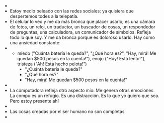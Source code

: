 -
- Estoy medio peleado con las redes sociales; ya quisiera que despertemos todes a la telepatía.
- El celular lo veo y me da más bronca que placer usarlo; es una cámara de fotos, un reloj, un traductor, un buscador de cosas, un respondedor de preguntas, una calculadora, un comunicador de símbolos. Refleja todo lo que soy. Y me da bronca porque es doloroso usarlo. Hay como una ansiedad constante:
- - miedo ("Cuánta batería le queda?", "¿Qué hora es?", "Hay, mirá! Me quedan $500 pesos en la cuenta!"), enojo ("Huy! Está lento!"), tristeza ("Ah! Está hecho pelota!")
	- "¿Cuánta batería le queda?"
	- "¿Qué hora es?"
	- "Hay, mirá! Me quedan $500 pesos en la cuenta!"
-
- La computadora refleja otro aspecto mío. Me genera otras emociones. La compu es un refugio. Es una distracción. Es lo que yo quiero que sea. Pero estoy presente ahí
-
- Las cosas creadas por el ser humano no son completas
-